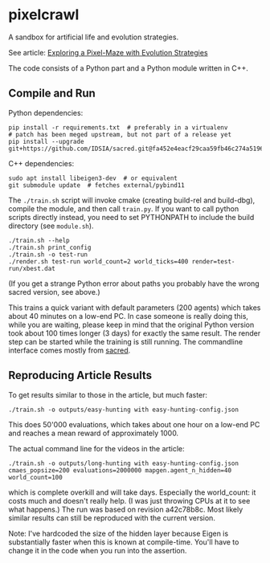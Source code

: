 # pixelcrawl
A sandbox for artificial life and evolution strategies.

See article: [Exploring a Pixel-Maze with Evolution Strategies](https://log2.ch/2019/exploring-a-pixel-maze-with-evolution-strategies)

The code consists of a Python part and a Python module written in C++.

## Compile and Run

Python dependencies:
```
pip install -r requirements.txt  # preferably in a virtualenv
# patch has been meged upstream, but not part of a release yet
pip install --upgrade git+https://github.com/IDSIA/sacred.git@fa452e4eacf29caa59fb46c274a519669d6b4790
```

C++ dependencies:
```
sudo apt install libeigen3-dev  # or equivalent
git submodule update  # fetches external/pybind11
```

The `./train.sh` script will invoke cmake (creating build-rel and build-dbg), compile the module, and then call `train.py`. If you want to call python scripts directly instead, you need to set PYTHONPATH to include the build directory (see `module.sh`).

```
./train.sh --help
./train.sh print_config
./train.sh -o test-run
./render.sh test-run world_count=2 world_ticks=400 render=test-run/xbest.dat
```

(If you get a strange Python error about paths you probably have the wrong sacred version, see above.)

This trains a quick variant with default parameters (200 agents) which takes about 40 minutes on a low-end PC. In case someone is really doing this, while you are waiting, please keep in mind that the original Python version took about 100 times longer (3 days) for exactly the same result. The render step can be started while the training is still running. The commandline interface comes mostly from [sacred](https://github.com/IDSIA/sacred).

## Reproducing Article Results

To get results similar to those in the article, but much faster:

```
./train.sh -o outputs/easy-hunting with easy-hunting-config.json
```

This does 50'000 evaluations, which takes about one hour on a low-end PC and reaches a mean reward of approximately 1000.

The actual command line for the videos in the article:

```
./train.sh -o outputs/long-hunting with easy-hunting-config.json cmaes_popsize=200 evaluations=2000000 mapgen.agent_n_hidden=40 world_count=100
```
    
which is complete overkill and will take days. Especially the world_count: it costs much and doesn't really help. (I was just throwing CPUs at it to see what happens.) The run was based on revision a42c78b8c. Most likely similar results can still be reproduced with the current version.

Note: I've hardcoded the size of the hidden layer because Eigen is substantially faster when this is known at compile-time. You'll have to change it in the code when you run into the assertion.
